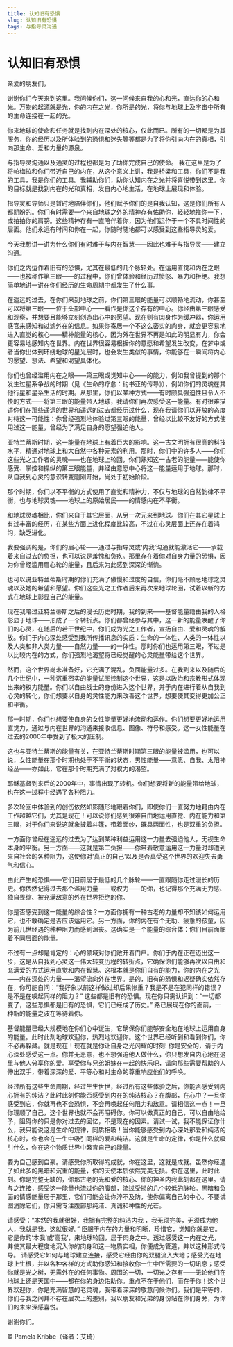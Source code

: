 ```yaml
--- 
title: 认知旧有恐惧 
slug: 认知旧有恐惧 
tags: 与指导灵沟通
--- 
```

# 认知旧有恐惧

亲爱的朋友们，

谢谢你们今天来到这里。我问候你们，这一问候来自我的心和光，直达你的心和光。万物的起源就是光，你的内在之光，你所是的光，将你与地球上及宇宙中所有的生命连接在一起的光。

你来地球的使命和任务就是找到内在深处的核心，仅此而已。所有的一切都是为其服务，你的经历以及所体验到的恐惧和迷失等等都是为了将你引向内在的真相，引向那生命、爱和力量的源泉。

与指导灵沟通以及通灵的过程也都是为了助你完成自己的使命。 我在这里是为了将帕梅拉和你们带近自己的内在，从这个意义上讲，我是桥梁和工具，你们不是我的工具，我是你们的工具。我辅助你们，助你认知内在之光并将喜悦带到这里。你的目标就是找到内在的光和真相，发自内心地生活，在地球上展现和体验。

指导灵和导师只是暂时地陪伴你们，他们赋予你们的是自我认知，这是你们所有人都期盼的。你们有时需要一个来自地球之外的精神存有佑助你，轻轻地推你一下，或拍拍你的肩膀。这些精神存有一直陪伴着你，因为他们运作于一个不具时间性的层面。他们永远有时间和你在一起，你随时随地都可以感受到这些指导灵的爱。

今天我想讲一讲为什么你们有时难于与内在智慧——因此也难于与指导灵——建立沟通。

你们之内运作着旧有的恐惧，尤其在最低的几个脉轮处。在运用直觉和内在之眼——也被称作第三眼——的过程中，你们曾体验和经历过愤怒、暴力和拒绝。我想简单地讲一讲在你们经历的生命周期中都发生了什么事。

在遥远的过去，在你们来到地球之前，你们第三眼的能量可以顺畅地流动，你甚至可以将第三眼——位于头部中心——看作是你这个存有的中心。你经由第三眼感受和观察，并想要且能够立刻创造出心中的愿望。现在则有肉身作为缓冲器，你运用感官来感知和过滤外在的信息。如果你寄居一个不这么密实的肉身，就会更容易地进入直觉的核心——精神能量的核心，因为外在世界不再是如此的明显有力，你会更容易地感知内在世界。内在世界很容易根据你的意愿和希望发生改变，在梦中或者当你出体到环绕地球的星光层时，也会发生类似的事情，你能够在一瞬间将内心的愿望、想法、希望和渴望具体化。

你们也曾经滥用内在之眼——第三眼或觉知中心——的能力，例如我曾提到的那个发生过星系争战的时期（见《生命的疗愈：约书亚的传导》），例如你们的灵魂在其他行星和星系生活的时期。从那里，你们以某种方式——有时颇具强迫性且令人不快的方式——将第三眼的能量带入地球，我请你们再次感受这一能量。有时很难描述你们在那些遥远的世界和遥远的过去都经历过什么，现在我请你们以开放的态度对待这一可能性：你曾经强烈地体验过第三眼的能量，曾经以比较不友好的方式使用过这一能量，曾经为了满足自身的愿望强迫他人。

亚特兰蒂斯时期，这一能量在地球上有着巨大的影响。这一古文明拥有很高的科技水平，精通对地球上和大自然中各种元素的利用。那时，你们中的许多人——你们这些光之工作者的灵魂——也在地球上轮回，你们熟知这一古老的能量——能使你感受、掌控和操纵的第三眼能量，并经由意愿中心将这一能量运用于地球。那时，从自我到心灵的意识转变刚刚开始，尚处于初始阶段。

那个时期，你们以不平衡的方式使用了直觉和精神力，不仅与地球的自然韵律不平衡，也与地球灵魂——地球上的原始居民——的情感内在不平衡。

和地球灵魂相比，你们来自于其它层面，从另一次元来到地球。你们在其它星球上有过丰富的经历，在某些方面上进化程度比较高，不过在心灵层面上还存在着鸿沟，缺乏进化。

我要强调的是，你们的眉心轮——通过与指导灵或‘内我’沟通就能激活它——承载着来自过去的负担，也可以说是羞愧和负疚。那里存在着你对自身力量的恐惧，因为你曾经滥用眉心轮的能量，且后来为此感到深深的惭愧。

也可以说亚特兰蒂斯时期的你们充满了傲慢和过度的自信，你们毫不顾忌地球之灵魂以及她的希望和愿望。你们这些光之工作者后来再次来地球轮回，试着以新的方式在地球上彰显自己的能量。

现在我略过亚特兰蒂斯之后的漫长历史时期，我的到来——基督能量籍由我的人格彰显于地球——形成了一个转折点。你们都曾经参与其中，这一新的能量唤醒了你们的心灵，在随后的若干世纪中，你们成为光之工作者，宣扬自由、爱和灵魂的解放。你们于内心深处感受到我所传播讯息的实质：生命的一体性、人类的一体性以及人类和非人类力量——自然力量——的一体性。那时你们也运用第三眼，不过是以比较内在的方式，你们强烈地渴望将已经觉醒的心灵能量带给这个世界。

然而，这个世界尚未准备好，它充满了混乱，负面能量过多。在我到来以及随后的几个世纪中，一种沉重密实的能量试图控制这个世界，这是以政治和宗教形式体现出来的权力能量。你们以自由战士的身份进入这个世界，并于内在进行着从自我到心灵的转化，你们想要以自身的灵性能力来改善这个世界，想要使其变得更加公正和平衡。

那一时期，你们也想要使自身的女性能量更好地流动和运作。你们想要更好地运用直觉力，通过与内在世界的沟通来接收信息、图像、符号和感受。这一女性能量在过去的2000年中受到了极大的压制。

这也与亚特兰蒂斯的能量有关，在亚特兰蒂斯时期第三眼的能量被滥用，也可以说，女性能量在那个时期也处于不平衡的状态，男性能量——意愿、自我、太阳神经丛——亦如此，它在那个时期充满了对权力的渴望。

耶稣基督到来后的2000年中，事情出现了转机。你们想要将新的能量带给地球，也在这一过程中经遇了各种阻力。

多次轮回中体验到的创伤依然如影随形地跟着你们，即使你们一直努力地籍由内在工作超越它们，尤其是现在！可以说你们感到很难自由地运用直觉、内在能力和第三眼，对于你们来说这就象披着斗篷，带着面纱，既具两面性，也是双重的负担。

一方面你曾经在遥远的过去为了达到某种利益运用这一力量去强迫他人，无视生命本身的平衡。另一方面——这就是第二负担——你带着敬意运用这一力量时却遭到来自社会的各种阻力，这使你对‘真正的自己’以及是否真受这个世界的欢迎失去勇气和信心。

由此产生的恐惧——它们目前居于最低的几个脉轮——一直跟随你走过漫长的历史。你依然记得过去那个滥用力量——或权力——的你，也记得那个充满无力感、独自畏缩、被充满敌意的外在世界拒绝的你。

你是否感受到这一能量的综合性？一方面你拥有一种古老的力量却不知该如何运用它，也不敢确定是否应该运用它。另一方面，你的内在有个无助、疲惫的孩童，因为前几世经遇的种种阻力而感到沮丧。这确实是一个能量的综合体：你们目前面临着不同层面的能量。

不过有一点却是肯定的：心的领域对你们敞开着门户。你们于内在正在迈出这一步，这是从自我到心灵这一伟大转变历程的转折点，它确保你们能够再次以自由和充满爱的方式运用直觉和内在智慧。这根本就是你们自有的能力，你的内在之光——内在深处的力量——渴望流向外在世界。是的，旧有的恐惧和迟疑确实依然存在，你可能自问：“我好象以前这样做过却后果惨重？我是不是在犯同样的错误？是不是在唤起同样的阻力？” 这些都是旧有的恐惧。现在你只需认识到：“一切都变了，这些恐惧都是旧有的恐惧，它们已经成了历史。” 路已展现在你的面前，一种新的能量之波在等待着你。

基督能量已经大规模地在你们心中诞生，它确保你们能够安全地在地球上运用自身的能量。此时此刻地球欢迎你，热烈地欢迎你。这个世界已经听到和看到你们，你不必再躲藏。就是现在！现在就是你让自身之光闪耀的时刻! 你是安全的，请于内心深处感受这一点。你并无恶意，也不想强迫他人做什么，你只想发自内心地在这里与他人分享你的爱。享受你与兄弟姐妹在一起的快乐吧，请向那些需要帮助的人伸出双手，带着深深的爱、平等心和对生命的尊重响应他们的呼唤。

经过所有这些生命周期，经过生生世世，经过所有这些体验之后，你能否感受到内心拥有的纯洁？此时此刻你能否感受到内在的纯洁核心？在腹部，在心中？一旦你感受到它，你就再也不会恐惧，不会再唤起任何阻力和敌意。请相信这一点！一旦你理顺了自己，这个世界也就不会再阻碍你。你可以做真正的自己，可以自由地给予，阻碍你的只是你对过去的回忆，不是现在的因素。请试一试，我不能保证你什么，我只能说这是生命的规律，同质相吸！当你能够感受到内心深处那爱和纯洁的核心时，你也会在一生中吸引同样的爱和纯洁。这就是生命的定律，你是什么就吸引什么，你在这个物质世界中繁育自己的能量。

要为自己感到自豪。请感受你所取得的成就，你在这里，这就是成就。虽然你经遇了如此多的黑暗和沉重的能量，你的天使本质依然完美无损。你在这里，此时此刻。你是完整无缺的，你那古老的光和爱的核心、你的神圣内我此刻都在这里。请与之连接，感受这一能量也流过你的腹部，流过受损的几个较低的脉轮。黑暗和负面的情感能量居于那里，它们可能会让你淬不及防，使你偏离自己的中心。不要试图消除它们，你只需专注腹部那纯洁、真诚和神性的光芒。

请感受：“本然的我就很好，我拥有完整的纯洁内我 ，我无须完美，无须成为他人，我就是我，这就很好。” 臣服于内在的力量和明晰，珍惜它，觉知你就是它。它是你的‘本我’或‘高我’，来地球轮回，居于肉身之中。透过感受这一内在之光，并使其最大程度地沉入你的肉身和这一物质实相，你便成为管道，并以这种形式传导。 请感受它如何与地球建立连接，感受它经由你的双腿流入大地；感受光在地球上生根，并以各种各样的方式助你感知和接收你一生中所需要的一切讯息；感受你就是光之树，无需外在的任何事物。周围的一切，一切光之存有——无论他们在地球上还是天国中——都在你的身边佑助你。重点不在于他们，而在于你！这个世界欢迎你，你是充满智慧的老灵魂，我带着深深的敬意问候你们。我们是平等的，你们与我之间并不存在层次上的差别，我以朋友和兄弟的身份站在你们身旁，为你们的未来深感喜悦。

谢谢你们。

© Pamela Kribbe（译者：艾琦）